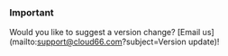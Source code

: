 

### Important

Would you like to suggest a version change? [Email us](mailto:support@cloud66.com?subject=Version update)!




